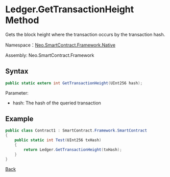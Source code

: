 # Ledger.GetTransactionHeight Method

Gets the block height where the transaction occurs by the transaction hash.

Namespace：[Neo.SmartContract.Framework.Native](../../native.md)

Assembly: Neo.SmartContract.Framework

## Syntax

```cs
public static extern int GetTransactionHeight(UInt256 hash);
```

Parameter:

- hash: The hash of the queried transaction

## Example

```cs
public class Contract1 : SmartContract.Framework.SmartContract
{
    public static int Test(UInt256 txHash)
    {
        return Ledger.GetTransactionHeight(txHash);
    }
}
```
[Back](../Ledger.md)
